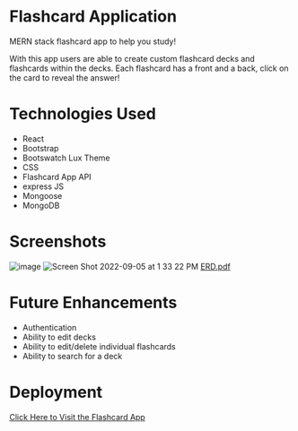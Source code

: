 # Flashcard Application

MERN stack flashcard app to help you study! 

With this app users are able to create custom flashcard decks and flashcards within the decks. Each flashcard has a front and a back, click on the card to reveal the answer!


# Technologies Used
- React
- Bootstrap
- Bootswatch Lux Theme
- CSS
- Flashcard App API
- express JS
- Mongoose
- MongoDB


# Screenshots
![image](https://user-images.githubusercontent.com/30585039/188510132-4d4b21a5-8acb-4445-a587-36df1b5618e8.png)
![Screen Shot 2022-09-05 at 1 33 22 PM](https://user-images.githubusercontent.com/30585039/188510147-9e025cb6-89ed-4952-9b3d-99310a3dc815.png)
[ERD.pdf](https://github.com/CoryDCruz/flashcard-app/files/9502062/ERD.pdf)


# Future Enhancements
- Authentication 
- Ability to edit decks 
- Ability to edit/delete individual flashcards
- Ability to search for a deck

# Deployment 
[Click Here to Visit the Flashcard App](https://6317c44656b10e0c825148bf--profound-sprinkles-49bef5.netlify.app/)
